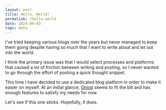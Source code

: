 ```yaml
---
layout: post
title: Hello, World!
permalink: /hello-world
date: 2024-09-03
tags: meta
---
```


I've tried keeping various blogs over the years but never managed to keep them going despite having so much that I want to write about and let out into the world.

I think the primary issue was that I would select processes and platforms that caused a lot of friction between writing and posting, so I never wanted to go through the effort of posting a quick thought snippet.

This time I have decided to use a dedicated blog platform in order to make it easier on myself. At an initial glance, [Ghost](https://ghost.org/) seems to fit the bill  and has enough features to satisfy my needs for now.

Let's see if this one sticks. Hopefully, it does.
